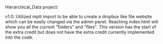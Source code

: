 Hierarchical_Data project:

v1.0:
Utilized mptt import to be able to create a dropbox like file website which can be easily changed via the admin panel. Reaching index.html will show you all the current "folders" and "files".
This version has the start of the extra credit but does not have the extra credit currently implemented into the code.
